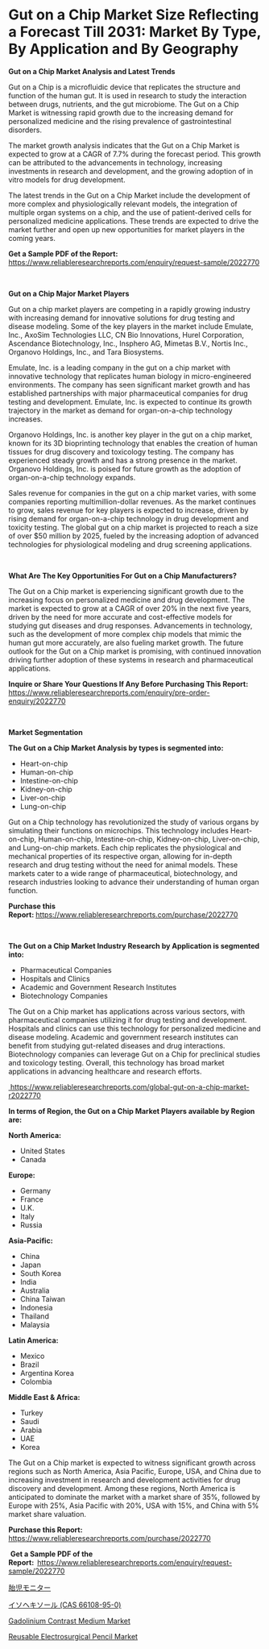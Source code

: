 <p><h1>Gut on a Chip Market Size Reflecting a Forecast Till 2031: Market By Type, By Application and By Geography</h1></p><p><strong>Gut on a Chip Market Analysis and Latest Trends</strong></p>
<p><p>Gut on a Chip is a microfluidic device that replicates the structure and function of the human gut. It is used in research to study the interaction between drugs, nutrients, and the gut microbiome. The Gut on a Chip Market is witnessing rapid growth due to the increasing demand for personalized medicine and the rising prevalence of gastrointestinal disorders.</p><p>The market growth analysis indicates that the Gut on a Chip Market is expected to grow at a CAGR of 7.7% during the forecast period. This growth can be attributed to the advancements in technology, increasing investments in research and development, and the growing adoption of in vitro models for drug development.</p><p>The latest trends in the Gut on a Chip Market include the development of more complex and physiologically relevant models, the integration of multiple organ systems on a chip, and the use of patient-derived cells for personalized medicine applications. These trends are expected to drive the market further and open up new opportunities for market players in the coming years.</p></p>
<p><strong>Get a Sample PDF of the Report:&nbsp;</strong> <a href="https://www.reliableresearchreports.com/enquiry/request-sample/2022770">https://www.reliableresearchreports.com/enquiry/request-sample/2022770</a></p>
<p>&nbsp;</p>
<p><strong>Gut on a Chip Major Market Players</strong></p>
<p><p>Gut on a chip market players are competing in a rapidly growing industry with increasing demand for innovative solutions for drug testing and disease modeling. Some of the key players in the market include Emulate, Inc., AxoSim Technologies LLC, CN Bio Innovations, Hurel Corporation, Ascendance Biotechnology, Inc., Insphero AG, Mimetas B.V., Nortis Inc., Organovo Holdings, Inc., and Tara Biosystems.</p><p>Emulate, Inc. is a leading company in the gut on a chip market with innovative technology that replicates human biology in micro-engineered environments. The company has seen significant market growth and has established partnerships with major pharmaceutical companies for drug testing and development. Emulate, Inc. is expected to continue its growth trajectory in the market as demand for organ-on-a-chip technology increases.</p><p>Organovo Holdings, Inc. is another key player in the gut on a chip market, known for its 3D bioprinting technology that enables the creation of human tissues for drug discovery and toxicology testing. The company has experienced steady growth and has a strong presence in the market. Organovo Holdings, Inc. is poised for future growth as the adoption of organ-on-a-chip technology expands.</p><p>Sales revenue for companies in the gut on a chip market varies, with some companies reporting multimillion-dollar revenues. As the market continues to grow, sales revenue for key players is expected to increase, driven by rising demand for organ-on-a-chip technology in drug development and toxicity testing. The global gut on a chip market is projected to reach a size of over $50 million by 2025, fueled by the increasing adoption of advanced technologies for physiological modeling and drug screening applications.</p></p>
<p>&nbsp;</p>
<p><strong>What Are The Key Opportunities For Gut on a Chip Manufacturers?</strong></p>
<p><p>The Gut on a Chip market is experiencing significant growth due to the increasing focus on personalized medicine and drug development. The market is expected to grow at a CAGR of over 20% in the next five years, driven by the need for more accurate and cost-effective models for studying gut diseases and drug responses. Advancements in technology, such as the development of more complex chip models that mimic the human gut more accurately, are also fueling market growth. The future outlook for the Gut on a Chip market is promising, with continued innovation driving further adoption of these systems in research and pharmaceutical applications.</p></p>
<p><strong>Inquire or Share Your Questions If Any Before Purchasing This Report:</strong> <a href="https://www.reliableresearchreports.com/enquiry/pre-order-enquiry/2022770">https://www.reliableresearchreports.com/enquiry/pre-order-enquiry/2022770</a></p>
<p>&nbsp;</p>
<p><strong>Market Segmentation</strong></p>
<p><strong>The Gut on a Chip Market Analysis by types is segmented into:</strong></p>
<p><ul><li>Heart-on-chip</li><li>Human-on-chip</li><li>Intestine-on-chip</li><li>Kidney-on-chip</li><li>Liver-on-chip</li><li>Lung-on-chip</li></ul></p>
<p><p>Gut on a Chip technology has revolutionized the study of various organs by simulating their functions on microchips. This technology includes Heart-on-chip, Human-on-chip, Intestine-on-chip, Kidney-on-chip, Liver-on-chip, and Lung-on-chip markets. Each chip replicates the physiological and mechanical properties of its respective organ, allowing for in-depth research and drug testing without the need for animal models. These markets cater to a wide range of pharmaceutical, biotechnology, and research industries looking to advance their understanding of human organ function.</p></p>
<p><strong>Purchase this Report:&nbsp;</strong><a href="https://www.reliableresearchreports.com/purchase/2022770">https://www.reliableresearchreports.com/purchase/2022770</a></p>
<p>&nbsp;</p>
<p><strong>The Gut on a Chip Market Industry Research by Application is segmented into:</strong></p>
<p><ul><li>Pharmaceutical Companies</li><li>Hospitals and Clinics</li><li>Academic and Government Research Institutes</li><li>Biotechnology Companies</li></ul></p>
<p><p>The Gut on a Chip market has applications across various sectors, with pharmaceutical companies utilizing it for drug testing and development. Hospitals and clinics can use this technology for personalized medicine and disease modeling. Academic and government research institutes can benefit from studying gut-related diseases and drug interactions. Biotechnology companies can leverage Gut on a Chip for preclinical studies and toxicology testing. Overall, this technology has broad market applications in advancing healthcare and research efforts.</p></p>
<p><a href="https://www.reliableresearchreports.com/global-gut-on-a-chip-market-r2022770">&nbsp;https://www.reliableresearchreports.com/global-gut-on-a-chip-market-r2022770</a></p>
<p><strong>In terms of Region, the Gut on a Chip Market Players available by Region are:</strong></p>
<p>
    <p> <strong> North America: </strong>
        <ul>
            <li>United States</li>
            <li>Canada</li>
        </ul>
        </p> 
    <p> <strong> Europe: </strong>
        <ul>
            <li>Germany</li>
            <li>France</li>
            <li>U.K.</li>
            <li>Italy</li>
            <li>Russia</li>
        </ul>
        </p> 
    <p> <strong> Asia-Pacific: </strong>
        <ul>
            <li>China</li>
            <li>Japan</li>
            <li>South Korea</li>
            <li>India</li>
            <li>Australia</li>
            <li>China Taiwan</li>
            <li>Indonesia</li>
            <li>Thailand</li>
            <li>Malaysia</li>
        </ul>
        </p> 
    <p> <strong> Latin America: </strong>
        <ul>
            <li>Mexico</li>
            <li>Brazil</li>
            <li>Argentina Korea</li>
            <li>Colombia</li>
        </ul>
        </p> 
    <p> <strong> Middle East & Africa: </strong>
        <ul>
            <li>Turkey</li>
            <li>Saudi</li>
            <li>Arabia</li>
            <li>UAE</li>
            <li>Korea</li>
        </ul>
    </p>
    </p>
<p><p>The Gut on a Chip market is expected to witness significant growth across regions such as North America, Asia Pacific, Europe, USA, and China due to increasing investment in research and development activities for drug discovery and development. Among these regions, North America is anticipated to dominate the market with a market share of 35%, followed by Europe with 25%, Asia Pacific with 20%, USA with 15%, and China with 5% market share valuation.</p></p>
<p><strong>Purchase this Report: </strong><a href="https://www.reliableresearchreports.com/purchase/2022770">https://www.reliableresearchreports.com/purchase/2022770</a></p>
<p>&nbsp;<strong>Get a Sample PDF of the Report:&nbsp;&nbsp;</strong><a href="https://www.reliableresearchreports.com/enquiry/request-sample/2022770">https://www.reliableresearchreports.com/enquiry/request-sample/2022770</a></p>
<p><strong></strong></p>
<p><p><a href="https://github.com/dawson566/Market-Research-Report-List-2/blob/main/6063688173606.md">胎児モニター</a></p><p><a href="https://github.com/DeonBoer2023/Market-Research-Report-List-2/blob/main/1726531173607.md">イソヘキソール (CAS 66108-95-0)</a></p><p><a href="https://github.com/caominhtri712020/Market-Research-Report-List-1/blob/main/gadolinium-contrast-medium-market.md">Gadolinium Contrast Medium Market</a></p><p><a href="https://github.com/RichRobinson5/Market-Research-Report-List-5/blob/main/reusable-electrosurgical-pencil-market.md">Reusable Electrosurgical Pencil Market</a></p></p>